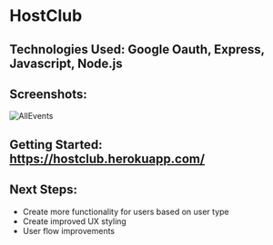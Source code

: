 # HostClub

## Technologies Used: Google Oauth, Express, Javascript, Node.js

## Screenshots: 

![AllEvents](https://user-images.githubusercontent.com/27530602/72666564-a52f8080-39e1-11ea-93ef-18a6bd8725c4.png)

## Getting Started: https://hostclub.herokuapp.com/

## Next Steps: 

* Create more functionality for users based on user type
* Create improved UX styling
* User flow improvements
